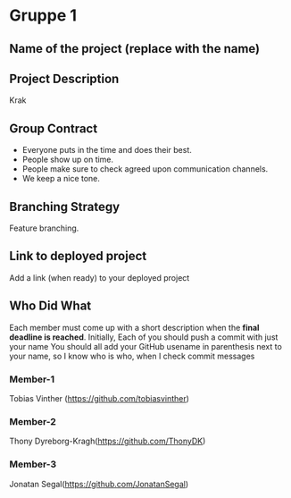 ﻿# Gruppe 1

## Name of the project (replace with the name)

## Project Description
Krak

## Group Contract
- Everyone puts in the time and does their best.
- People show up on time.
- People make sure to check agreed upon communication channels.
- We keep a nice tone.

## Branching Strategy 
Feature branching.

## Link to deployed project
Add a link (when ready) to your deployed project

## Who Did What
Each member must come up with a short description when the **final deadline is reached**.
Initially, Each of you should push a commit with just your name
You should all add your GitHub usename in parenthesis next to your name, so I know who is who, when I check commit messages

### Member-1
Tobias Vinther (https://github.com/tobiasvinther)

### Member-2
Thony Dyreborg-Kragh(https://github.com/ThonyDK)

### Member-3
Jonatan Segal(https://github.com/JonatanSegal)
